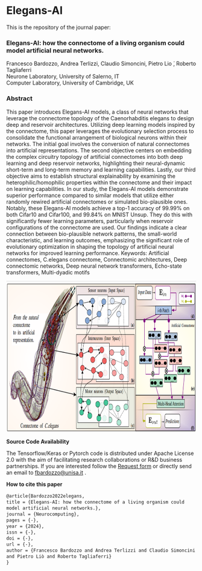 # Elegans-AI 
This is the repository of the journal paper: 
### Elegans-AI: how the connectome of a living organism could model artificial neural networks.
Francesco Bardozzo, Andrea Terlizzi, Claudio Simoncini, Pietro Lio ́, Roberto Tagliaferri
<br>Neurone Laboratory, University of Salerno, IT
<br>Computer Laboratory, University of Cambridge, UK

### Abstract
This paper introduces Elegans-AI models, a class of neural networks that leverage the connectome topology of the Caenorhabditis elegans to design deep and reservoir architectures. Utilizing deep learning models inspired by the connectome, this paper leverages the evolutionary selection process to consolidate the functional arrangement of biological neurons within their networks. The initial goal involves the conversion of natural connectomes into artificial representations. The second objective centers on embedding the complex circuitry topology of artificial connectomes into both deep learning and deep reservoir networks, highlighting their neural-dynamic short-term and long-term memory and learning capabilities. Lastly, our third objective aims to establish structural explainability by examining the heterophilic/homophilic properties within the connectome and their impact on learning capabilities. In our study, the Elegans-AI models demonstrate superior performance compared to similar models that utilize either randomly rewired artificial connectomes or simulated bio-plausible ones. Notably, these Elegans-AI models achieve a top-1 accuracy of 99.99% on both Cifar10 and Cifar100, and 99.84% on MNIST Unsup. They do this with significantly fewer learning parameters, particularly when reservoir configurations of the connectome are used. Our findings indicate a clear connection between bio-plausible network patterns, the small-world characteristic, and learning outcomes, emphasizing the significant role of evolutionary optimization in shaping the topology of artificial neural networks for improved learning performance. Keywords: Artificial connectomes, C.elegans connectome, Connectomic architectures, Deep connectomic networks, Deep neural network transformers, Echo-state transformers, Multi-dyadic motifs


<p align="center">
  <img width="980" height="400" src="./imgs/artificialelegans.png?raw=true">
</p>

**Source Code Availability**

The Tensorflow/Keras or Pytorch code is distributed under Apache License 2.0 with the aim of facilitating research collaborations or R&D business partnerships. 
If you are interested follow the [Request form](https://forms.gle/eXJXznsTt9AqfMTW9) or directly send an email to fbardozzo@unisa.it .



**How to cite this paper**

```
@article{Bardozzo2022elegans,
title = {Elegans-AI: how the connectome of a living organism could model artificial neural networks.},
journal = {Neurocomputing},
pages = {-},
year = {2024},
issn = {-},
doi = {-},
url = {-},
author = {Francesco Bardozzo and Andrea Terlizzi and Claudio Simoncini and Pietro Liò and Roberto Tagliaferri}
}
```

